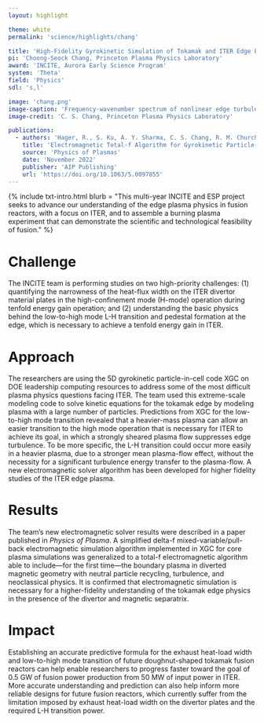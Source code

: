 ```yaml
---
layout: highlight

theme: white
permalink: 'science/highlights/chang'

title: 'High-Fidelity Gyrokinetic Simulation of Tokamak and ITER Edge Physics'
pi: 'Choong-Seock Chang, Princeton Plasma Physics Laboratory'
award: 'INCITE, Aurora Early Science Program'
system: 'Theta'
field: 'Physics'
sdl: 's,l'

image: 'chang.png' 
image-caption: 'Frequency-wavenumber spectrum of nonlinear edge turbulence just before L-H bifurcation. The pedestal profile is still evolving, and the turbulence has not reached its peak.'
image-credit: 'C. S. Chang, Princeton Plasma Physics Laboratory'

publications:
  - authors: 'Hager, R., S. Ku, A. Y. Sharma, C. S. Chang, R. M. Churchill, and A. Scheinberg'
    title: 'Electromagnetic Total-f Algorithm for Gyrokinetic Particle-in-Cell Simulations of Boundary Plasma in XGC'
    source: 'Physics of Plasmas'
    date: 'November 2022'
    publisher: 'AIP Publishing'
    url: 'https://doi.org/10.1063/5.0097855'
---
```





{% include txt-intro.html 
    blurb = "This multi-year INCITE and ESP project seeks to advance our understanding of the edge plasma physics in fusion reactors, with a focus on ITER, and to assemble a burning plasma experiment that can demonstrate the scientific and technological feasibility of fusion."
%}



# Challenge

The INCITE team is performing studies on two high-priority challenges: (1) quantifying the narrowness of the heat-flux width on the ITER divertor material plates in the high-confinement mode (H-mode) operation during tenfold energy gain operation; and (2) understanding the basic physics behind the low-to-high mode L-H transition and pedestal formation at the edge, which is necessary to achieve a tenfold energy gain in ITER.



# Approach

The researchers are using the 5D gyrokinetic particle-in-cell code XGC on DOE leadership computing resources to address some of the most difficult plasma physics questions facing ITER. The team used this extreme-scale modeling code to solve kinetic equations for the tokamak edge by modeling plasma with a large number of particles. Predictions from XGC for the low-to-high mode transition revealed that a heavier-mass plasma can allow an easier transition to the high mode operation that is necessary for ITER to achieve its goal, in which a strongly sheared plasma flow suppresses edge turbulence. To be more specific, the L-H transition could occur more easily in a heavier plasma, due to a stronger mean plasma-flow effect, without the necessity for a significant turbulence energy transfer to the plasma-flow. A new electromagnetic solver algorithm has been developed for higher fidelity studies of the ITER edge plasma. 



# Results

The team’s new electromagnetic solver results were described in a paper published in *Physics of Plasma*. A simplified delta-f mixed-variable/pull-back electromagnetic simulation algorithm implemented in XGC for core plasma simulations was generalized to a total-f electromagnetic algorithm able to include—for the first time—the boundary plasma in diverted magnetic geometry with neutral particle recycling, turbulence, and neoclassical physics. It is confirmed that electromagnetic simulation is necessary for a higher-fidelity understanding of the tokamak edge physics in the presence of the divertor and magnetic separatrix.



# Impact

Establishing an accurate predictive formula for the exhaust heat-load width and low-to-high mode transition of future doughnut-shaped tokamak fusion reactors can help enable researchers to progress faster toward the goal of 0.5 GW of fusion power production from 50 MW of input power in ITER. More accurate understanding and prediction can also help inform more reliable designs for future fusion reactors, which currently suffer from the limitation imposed by exhaust heat-load width on the divertor plates and the required L-H transition power.

